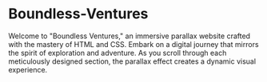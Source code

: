 # Boundless-Ventures
Welcome to "Boundless Ventures," an immersive parallax website crafted with the mastery of HTML and CSS. Embark on a digital journey that mirrors the spirit of exploration and adventure. As you scroll through each meticulously designed section, the parallax effect creates a dynamic visual experience.           
       
       
      
      
                  
                  
       
                
                     
               
        
  
      
 
  
  
 
